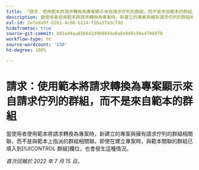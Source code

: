 ```yaml
---
title: 「請求：使用範本將請求轉換為專案顯示來自請求佇列的群組，而不是來自範本的群組」
description: 當使用者使用範本將請求轉換為專案時，新建立的專案與擁有請求佇列的群組相關聯，而不是與範本上指派的群組相關聯。即使在建立專案時，與範本關聯的群組已填入到[!UICONTROL 群組]欄位，也會發生這種情況。
exl-id: 2efeda9f-b261-4c86-b124-f5ba37a3c7dd
hidefromtoc: true
source-git-commit: b02ad4aa856642d9b9849a6a8e0d9c94e4748970
workflow-type: ht
source-wordcount: '150'
ht-degree: 100%

---
```


# 請求：使用範本將請求轉換為專案顯示來自請求佇列的群組，而不是來自範本的群組

當使用者使用範本將請求轉換為專案時，新建立的專案與擁有請求佇列的群組相關聯，而不是與範本上指派的群組相關聯。即使在建立專案時，與範本關聯的群組已填入到[!UICONTROL 群組]欄位，也會發生這種情況。

_首次回報於 2022 年 7 月 15 日。_
